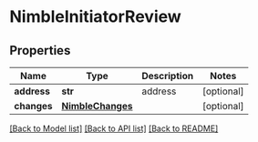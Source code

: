# NimbleInitiatorReview

## Properties
Name | Type | Description | Notes
------------ | ------------- | ------------- | -------------
**address** | **str** | address | [optional] 
**changes** | [**NimbleChanges**](NimbleChanges.md) |  | [optional] 

[[Back to Model list]](../README.md#documentation-for-models) [[Back to API list]](../README.md#documentation-for-api-endpoints) [[Back to README]](../README.md)


